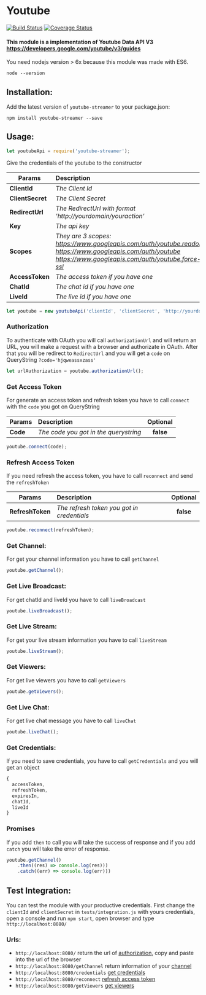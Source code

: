 # Youtube

[![Build Status](https://travis-ci.org/tnovas/youtube.svg?branch=master)](https://travis-ci.org/tnovas/youtube)
[![Coverage Status](https://coveralls.io/repos/github/tnovas/youtube/badge.svg)](https://coveralls.io/github/tnovas/youtube)

#### This module is a implementation of Youtube Data API V3 https://developers.google.com/youtube/v3/guides

You need nodejs version > 6x because this module was made with ES6.
```
node --version
```

## Installation:
Add the latest version of `youtube-streamer` to your package.json:
```
npm install youtube-streamer --save
```

## Usage:
```js
let youtubeApi = require('youtube-streamer');
```

Give the credentials of the youtube to the constructor

| Params       | Description     | Optional | 
| --------     |:---------------| :-----:|
| **ClientId**     | *The Client Id* | **false** |
| **ClientSecret** | *The Client Secret* | **false** |
| **RedirectUrl**  | *The RedirectUrl with format 'http://yourdomain/youraction'* | **false** |
| **Key**  | *The api key*  | **false** |
| **Scopes**       | *They are 3 scopes: https://www.googleapis.com/auth/youtube.readonly https://www.googleapis.com/auth/youtube https://www.googleapis.com/auth/youtube.force-ssl* | **false** |
| **AccessToken**  | *The access token if you have one* | **true** |
| **ChatId**  | *The chat id if you have one* | **true** |
| **LiveId**  | *The live id if you have one* | **true** |

```js
let youtube = new youtubeApi('clientId', 'clientSecret', 'http://yourdomain/youraction', 'https://www.googleapis.com/auth/youtube.readonly https://www.googleapis.com/auth/youtube https://www.googleapis.com/auth/youtube.force-ssl');
```

### Authorization
To authenticate with OAuth you will call `authorizationUrl` and will return an URL, you will make a request with a browser and authorizate in OAuth. After that you will be redirect to `RedirectUrl` and you will get a `code` on QueryString `?code='hjqweassxzass'`

```js
let urlAuthorization = youtube.authorizationUrl();
```

### Get Access Token
For generate an access token and refresh token you have to call `connect` with the `code` you got on QueryString

| Params   | Description     | Optional | 
| -------- |:---------------| :-----:|
| **Code**  | *The code you got in the querystring* | **false** |

```js
youtube.connect(code);
```

### Refresh Access Token
If you need refresh the access token, you have to call `reconnect` and send the `refreshToken`

| Params   | Description     | Optional | 
| -------- |:---------------| :-----:|
| **RefreshToken**  | *The refresh token you got in credentials* | **false** |

```js
youtube.reconnect(refreshToken);
```

### Get Channel:
For get your channel information you have to call `getChannel`

```js
youtube.getChannel();
```

### Get Live Broadcast:
For get chatId and liveId you have to call `liveBroadcast`

```js
youtube.liveBroadcast();
```

### Get Live Stream:
For get your live stream information you have to call `liveStream`

```js
youtube.liveStream();
```

### Get Viewers:
For get live viewers you have to call `getViewers`

```js
youtube.getViewers();
```

### Get Live Chat:
For get live chat message you have to call `liveChat`

```js
youtube.liveChat();
```

### Get Credentials:
If you need to save credentials, you have to call `getCredentials` and you will get an object

```js
{
  accessToken,
  refreshToken,
  expiresIn,
  chatId,
  liveId
}
```

### Promises
If you add `then` to call you will take the success of response and if you add `catch` you will take the error of response.
```js
youtube.getChannel()
	.then((res) => console.log(res)))
	.catch((err) => console.log(err)))
```

## Test Integration:
You can test the module with your productive credentials. 
First change the `clientId` and `clientSecret` in `tests/integration.js` with yours credentials, open a console and run `npm start`, open browser and type `http://localhost:8080/`

### Urls:
- `http://localhost:8080/` return the url of [authorization](#authorization), copy and paste into the url of the browser
- `http://localhost:8080/getChannel` return information of your [channel](#get-channel)
- `http://localhost:8080/credentials` [get credentials](#get-credentials)
- `http://localhost:8080/reconnect` [refresh access token](#refresh-access-token)
- `http://localhost:8080/getViewers` [get viewers](#get-viewers)

